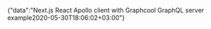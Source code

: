 {"data":"Next.js React Apollo client with Graphcool GraphQL server example2020-05-30T18:06:02+03:00"}
